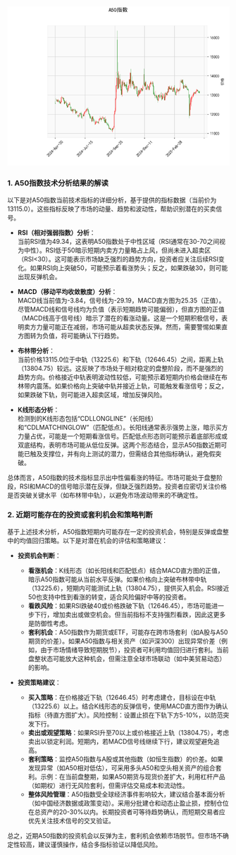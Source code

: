 ![图](A50.png)

### 1. A50指数技术分析结果的解读

以下是对A50指数当前技术指标的详细分析，基于提供的指标数据（当前价为13115.0）。这些指标反映了市场的动量、趋势和波动性，帮助识别潜在的买卖信号。

- **RSI（相对强弱指数）分析**：  
  当前RSI值为49.34，这表明A50指数处于中性区域（RSI通常在30-70之间视为中性）。RSI低于50暗示短期内卖方力量略占上风，但尚未进入超卖区（RSI<30）。这可能表示市场缺乏强烈的趋势方向，投资者应关注后续RSI变化。如果RSI向上突破50，可能预示着看涨势头；反之，如果跌破30，则可能出现反弹机会。

- **MACD（移动平均收敛散度）分析**：  
  MACD线当前值为-3.84，信号线为-29.19，MACD直方图为25.35（正值）。尽管MACD线和信号线均为负值（表示短期趋势可能偏弱），但直方图的正值（MACD线高于信号线）暗示了潜在的看涨动量。这是一个短期积极信号，表明卖方力量可能正在减弱，市场可能从超卖状态反弹。然而，需要警惕如果直方图转为负值，将可能确认下行趋势。

- **布林带分析**：  
  当前价格13115.0位于中轨（13225.6）和下轨（12646.45）之间，距离上轨（13804.75）较远。这反映了市场处于相对稳定的盘整阶段，而不是强烈的趋势方向。价格接近中轨表明波动性较低，可能预示着短期内价格会继续在布林带内震荡。如果价格向上突破中轨并接近上轨，可能触发看涨信号；反之，如果跌破下轨，则可能进入超卖区域，增加反弹风险。

- **K线形态分析**：  
  检测到的K线形态包括“CDLLONGLINE”（长阳线）和“CDLMATCHINGLOW”（匹配低点）。长阳线通常表示强势上涨，暗示买方力量占优，可能是一个短期看涨信号。匹配低点形态则可能预示着底部形成或双底结构，表明市场可能从低位反弹。这两个形态结合，显示A50指数近期可能已触及支撑位，并有向上测试的潜力，但需结合其他指标确认，避免假突破。

总体而言，A50指数的技术指标显示出中性偏看涨的特征。市场可能处于盘整阶段，RSI和MACD的信号暗示潜在反弹，但缺乏强烈趋势。投资者应密切关注价格是否突破关键水平（如布林带中轨），以避免市场波动带来的不确定性。

### 2. 近期可能存在的投资或套利机会和策略判断

基于上述技术分析，A50指数短期内可能存在一定的投资机会，特别是反弹或盘整中的均值回归策略。以下是对潜在机会的评估和策略建议：

- **投资机会判断**：  
  - **看涨机会**：K线形态（如长阳线和匹配低点）结合MACD直方图的正值，暗示A50指数可能从当前水平反弹。如果价格向上突破布林带中轨（13225.6），短期内可能测试上轨（13804.75），提供买入机会。RSI接近50也支持中性到看涨的转变，适合风险偏好中等的投资者。
  - **看跌风险**：如果RSI跌破40或价格跌破下轨（12646.45），市场可能进一步下行，增加卖出或做空机会。但当前指标不支持强烈看跌，因此这更多是防御性考虑。
  - **套利机会**：A50指数作为期货或ETF，可能存在跨市场套利（如A股与A50期货的价差）。如果A50指数与相关资产（如沪深300）出现异常价差（例如，由于市场情绪导致短期脱节），投资者可利用均值回归进行套利。当前盘整状态可能放大这种机会，但需注意全球市场联动（如中美贸易动态）的影响。

- **投资策略建议**：  
  - **买入策略**：在价格接近下轨（12646.45）时考虑建仓，目标设在中轨（13225.6）以上。结合K线形态的反弹信号，使用MACD直方图作为确认指标（待直方图扩大）。风险控制：设置止损在下轨下方5-10%，以防范突发下行。
  - **卖出或观望策略**：如果RSI升至70以上或价格接近上轨（13804.75），考虑卖出以锁定利润。短期内，若MACD信号线继续下行，建议观望避免追高。
  - **套利策略**：监控A50指数与A股或其他指数（如恒生指数）的价差。如果发现异常（如A50相对低估），可采用多头A50和空头相关资产的组合套利。示例：在当前盘整期，如果A50期货与现货价差扩大，利用杠杆产品（如期权）进行无风险套利，但需评估交易成本和流动性。
  - **整体风险管理**：A50指数受全球经济事件影响较大，建议结合基本面分析（如中国经济数据或政策变动）。采用分批建仓和动态止盈止损，控制仓位在总资产的20-30%以内。长期投资者可等待趋势确认，而短期交易者应优先关注技术信号的交叉验证。

总之，近期A50指数的投资机会以反弹为主，套利机会依赖市场脱节。但市场不确定性较高，建议谨慎操作，结合多指标验证以降低风险。